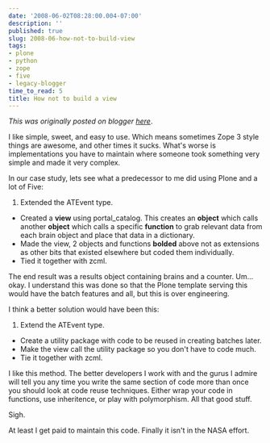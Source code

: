 ```yaml
---
date: '2008-06-02T08:28:00.004-07:00'
description: ''
published: true
slug: 2008-06-how-not-to-build-view
tags:
- plone
- python
- zope
- five
- legacy-blogger
time_to_read: 5
title: How not to build a view
---
```


*This was originally posted on blogger [here](https://pydanny.blogspot.com/2008/06/how-not-to-build-view.html)*.

I like simple, sweet, and easy to use.  Which means sometimes Zope 3 style things are awesome, and other times it sucks.  What's worse is implementations you have to maintain where someone took something very simple and made it very complex.

In our case study, lets see what a predecessor to me did using Plone and a lot of Five:


1. Extended the ATEvent type.
- Created a <span style="font-weight: bold;">view</span> using portal_catalog.  This creates an <span style="font-weight: bold;">object</span> which calls another <span style="font-weight: bold;">object</span> which calls a specific <span style="font-weight: bold;">function</span> to grab relevant data from each brain object and place that data in a dictionary.
- Made the view, 2 objects and functions <span style="font-weight: bold;">bolded</span> above not as extensions as other bits that existed elsewhere but coded them individually.
- Tied it together with zcml.


The end result was a results object containing brains and a counter.  Um... okay.  I understand this was done so that the Plone template serving this would have the batch features and all, but this is over engineering. 

I think a better solution would have been this:


1. Extend the ATEvent type.
- Create a utility package with code to be reused in creating batches later.
- Make the view call the utility package so you don't have to code much.
- Tie it together with zcml.

I like this method.  The better developers I work with and the gurus I admire will tell you any time you write the same section of code more than once you should look at code reuse techniques.  Either wrap your code in functions, use inheritence, or play with polymorphism.  All that good stuff.

Sigh. 

At least I get paid to maintain this code.  Finally it isn't in the NASA effort.